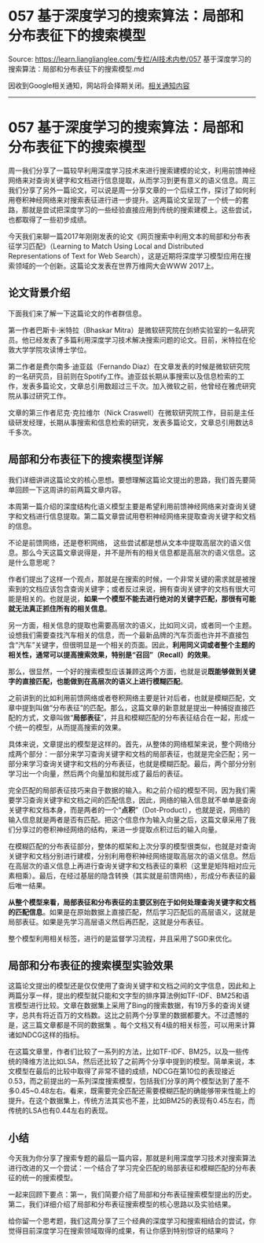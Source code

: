 # 057 基于深度学习的搜索算法：局部和分布表征下的搜索模型 

Source: https://learn.lianglianglee.com/专栏/AI技术内参/057 基于深度学习的搜索算法：局部和分布表征下的搜索模型.md

因收到Google相关通知，网站将会择期关闭。[相关通知内容](https://lumendatabase.org/notices/44265620)

---

# 057 基于深度学习的搜索算法：局部和分布表征下的搜索模型

周一我们分享了一篇较早利用深度学习技术来进行搜索建模的论文，利用前馈神经网络来对查询关键字和文档进行信息提取，从而学习到更有意义的语义信息。周三我们分享了另外一篇论文，可以说是周一分享文章的一个后续工作，探讨了如何利用卷积神经网络来对搜索表征进行进一步提升。这两篇论文呈现了一个统一的套路，那就是尝试把深度学习的一些经验直接应用到传统的搜索建模上。这些尝试，也都取得了一些初步成绩。

今天我们来聊一篇2017年刚刚发表的论文《网页搜索中利用文本的局部和分布表征学习匹配》（Learning to Match Using Local and Distributed Representations of Text for Web Search），这是近期将深度学习模型应用在搜索领域的一个创新。这篇论文发表在世界万维网大会WWW 2017上。

## 论文背景介绍

下面我们来了解一下这篇论文的作者群信息。

第一作者巴斯卡⋅米特拉（Bhaskar Mitra）是微软研究院在剑桥实验室的一名研究员。他已经发表了多篇利用深度学习技术解决搜索问题的论文。目前，米特拉在伦敦大学学院攻读博士学位。

第二作者是费尔南多⋅迪亚兹（Fernando Diaz）在文章发表的时候是微软研究院的一名研究员，目前则在Spotify工作。迪亚兹长期从事搜索以及信息检索的工作，发表多篇论文，文章总引用数超过三千次。加入微软之前，他曾经在雅虎研究院从事过研究工作。

文章的第三作者尼克⋅克拉维尔（Nick Craswell）在微软研究院工作，目前是主任级研发经理，长期从事搜索和信息检索的研究，发表多篇论文，文章总引用数达8千多次。

## 局部和分布表征下的搜索模型详解

我们详细讲讲这篇论文的核心思想。要想理解这篇论文提出的思路，我们首先要简单回顾一下这周讲的前两篇文章内容。

本周第一篇介绍的深度结构化语义模型主要是希望利用前馈神经网络来对查询关键字和文档进行信息提取。第二篇文章尝试用卷积神经网络来提取查询关键字和文档的信息。

不论是前馈网络，还是卷积网络， 这些尝试都是想从文本中提取高层次的语义信息。那么今天这篇文章说得是，并不是所有的相关信息都是高层次的语义信息。这是什么意思呢？

作者们提出了这样一个观点，那就是在搜索的时候，一个非常关键的需求就是被搜索到的文档应该包含查询关键字；或者反过来说，拥有查询关键字的文档有很大可能是相关的。也就是说，**如果一个模型不能去进行绝对的关键字匹配，那很有可能就无法真正抓住所有的相关信息**。

另一方面，相关信息的提取也需要高层次的语义，比如同义词，或者同一个主题。设想我们需要查找汽车相关的信息，而一个最新品牌的汽车页面也许并不直接包含“汽车”关键字，但很明显是一个相关的页面。因此，**利用同义词或者整个主题的相关性，通常可以提高搜索效果，特别是“召回”（Recall）的效果**。

那么，很显然，一个好的搜索模型应该兼顾这两个方面，也就是说**既能够做到关键字的直接匹配，也能做到在高层次的语义上进行模糊匹配**。

之前讲到的比如利用前馈网络或者卷积网络主要是针对后者，也就是模糊匹配，文章中提到叫做“分布表征”的匹配。那么，这篇文章的新意就是提出一种捕捉直接匹配的方式，文章叫做“**局部表征**”，并且和模糊匹配的分布表征结合在一起，形成一个统一的模型，从而提高搜索的效果。

具体来说，文章提出的模型是这样的。首先，从整体的网络框架来说，整个网络分成两个部分：一部分来学习查询关键字和文档的局部表征，也就是完全匹配；另一部分来学习查询关键字和文档的分布表征，也就是模糊匹配。最后，两个部分分别学习出一个向量，然后两个向量加和就形成了最后的表征。

完全匹配的局部表征技巧来自于数据的输入。和之前介绍的模型不同，因为我们需要学习查询关键字和文档之间的匹配信息，因此，网络的输入信息就不单单是查询关键字和文档本身，而是两者的一个“**点积**”（Dot-Product），也就是说，网络的输入信息就是两者是否有匹配。把这个信息作为输入向量之后，这篇文章采用了我们分享过的卷积神经网络的结构，来进一步提取点积过后的输入向量。

在模糊匹配的分布表征部分，整体的框架和上次分享的模型很类似，也就是对查询关键字和文档分别进行建模，分别利用卷积神经网络提取高层次的语义信息。然后在高层次的语义信息上再进行查询关键字和文档表征的乘积（这里是矩阵相对应元素相乘）。最后，在经过基层的隐含转换（其实就是前馈网络），形成分布表征的最后唯一结果。

**从整个模型来看，局部表征和分布表征的主要区别在于如何处理查询关键字和文档的匹配信息**。如果是在原始数据上直接匹配，然后学习匹配后的高层语义，这就是局部表征。如果是先学习高层语义然后再匹配，这就是分布表征。

整个模型利用相关标签，进行的是监督学习流程，并且采用了SGD来优化。

## 局部和分布表征的搜索模型实验效果

这篇论文提出的模型还是仅仅使用了查询关键字和文档之间的文字信息，因此和上两篇分享一样，提出的模型就只能和文字型的排序算法例如TF-IDF、BM25和语言模型进行比较。文章在数据集上采用了Bing的搜索数据，有19万多的查询关键字，总共有将近百万的文档数。这比之前两个分享里的数据都要大。不过遗憾的是，这三篇文章都是不同的数据集 。每个文档又有4级的相关标签，可以用来计算诸如NDCG这样的指标。

在这篇文章里，作者们比较了一系列的方法，比如TF-IDF、BM25，以及一些传统的降维方法比如LSA，然后还比较了之前两个分享中提到的模型。简单来说，本文模型在最后的比较中取得了非常不错的成绩，NDCG在第10位的表现接近0.53，而之前提出的一系列深度搜索模型，包括我们分享的两个模型达到了差不多0.45~0.48左右。看来，既需要完全匹配还需要模糊匹配的确能够带来性能上的提升。在这个数据集上，传统方法其实也不差，比如BM25的表现有0.45左右，而传统的LSA也有0.44左右的表现。

## 小结

今天我为你分享了搜索专题的最后一篇内容，那就是利用深度学习技术对搜索算法进行改进的又一个尝试：一个结合了学习完全匹配的局部表征和模糊匹配的分布表征的统一的搜索模型。

一起来回顾下要点：第一，我们简要介绍了局部和分布表征搜索模型提出的历史。第二，我们详细介绍了局部和分布表征搜索模型的核心思路以及实验结果。

给你留一个思考题，我们这周分享了三个经典的深度学习和搜索相结合的尝试，你觉得目前深度学习在搜索领域取得的成果，有让你感到特别惊讶的结果吗？